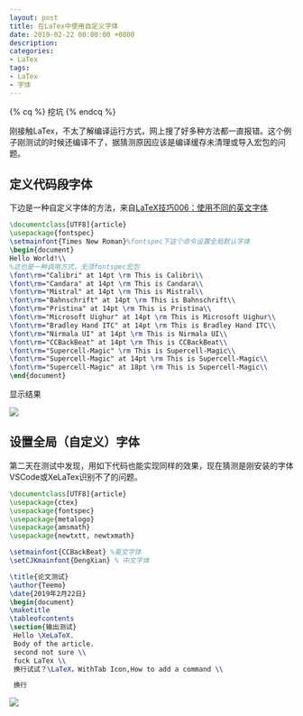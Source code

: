 ```yaml
---
layout: post
title: 在LaTex中使用自定义字体
date: 2019-02-22 00:00:00 +0800
description: 
categories:
- LaTex
tags: 
- LaTex
- 字体 
---
```


{% cq %} 挖坑 {% endcq %}

<!-- more -->

刚接触LaTex，不太了解编译运行方式，网上搜了好多种方法都一直报错。这个例子刚测试的时候还编译不了，据猜测原因应该是编译缓存未清理或导入宏包的问题。

## 定义代码段字体

下边是一种自定义字体的方法，来自[LaTeX技巧006：使用不同的英文字体](https://blog.csdn.net/ProgramChangesWorld/article/details/51502730)

``` latex
\documentclass[UTF8]{article}
\usepackage{fontspec}
\setmainfont{Times New Roman}%fontspec下这个命令设置全局默认字体
\begin{document}
Hello World!\\
%这也是一种调用方式，无须fontspec宏包
\font\rm="Calibri" at 14pt \rm This is Calibri\\
\font\rm="Candara" at 14pt \rm This is Candara\\
\font\rm="Mistral" at 14pt \rm This is Mistral\\
\font\rm="Bahnschrift" at 14pt \rm This is Bahnschrift\\
\font\rm="Pristina" at 14pt \rm This is Pristina\\
\font\rm="Microsoft Uighur" at 14pt \rm This is Microsoft Uighur\\
\font\rm="Bradley Hand ITC" at 14pt \rm This is Bradley Hand ITC\\
\font\rm="Nirmala UI" at 14pt \rm This is Nirmala UI\\
\font\rm="CCBackBeat" at 14pt \rm This is CCBackBeat\\
\font\rm="Supercell-Magic" \rm This is Supercell-Magic\\
\font\rm="Supercell-Magic" at 14pt \rm This is Supercell-Magic\\
\font\rm="Supercell-Magic" at 18pt \rm This is Supercell-Magic\\
\end{document}
``` 

显示结果

![](https://github-pages-1253649638.cos.ap-beijing.myqcloud.com/post-images/2019/2019-02-22%20-fonts.jpg) 

## 设置全局（自定义）字体

第二天在测试中发现，用如下代码也能实现同样的效果，现在猜测是刚安装的字体VSCode或XeLaTex识别不了的问题。

``` latex
\documentclass[UTF8]{article}
\usepackage{ctex}
\usepackage{fontspec}
\usepackage{metalogo}
\usepackage{amsmath}
\usepackage{newtxtt, newtxmath}

\setmainfont{CCBackBeat} %英文字体
\setCJKmainfont{DengXian} % 中文字体

\title{论文测试}
\author{Teemo}
\date{2019年2月22日}
\begin{document}
\maketitle
\tableofcontents
\section{输出测试}
 Hello \XeLaTeX.
 Body of the article.
 second not sure \\
 fuck LaTex \\
 换行试试？\LaTeX，WithTab Icon,How to add a command \\

 换行
``` 

![](https://github-pages-1253649638.cos.ap-beijing.myqcloud.com/post-images/2019/2019-02-23-font-test-143421.jpg)
